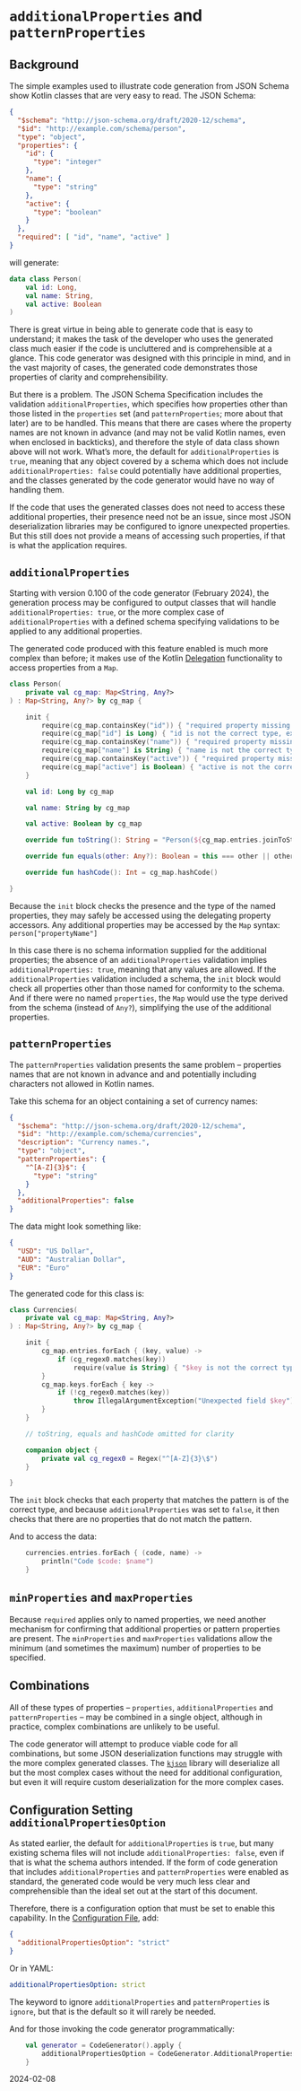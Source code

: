 # `additionalProperties` and `patternProperties`

## Background

The simple examples used to illustrate code generation from JSON Schema show Kotlin classes that are very easy to read.
The JSON Schema:
```json
{
  "$schema": "http://json-schema.org/draft/2020-12/schema",
  "$id": "http://example.com/schema/person",
  "type": "object",
  "properties": {
    "id": {
      "type": "integer"
    },
    "name": {
      "type": "string"
    },
    "active": {
      "type": "boolean"
    }
  },
  "required": [ "id", "name", "active" ]
}
```
will generate:
```kotlin
data class Person(
    val id: Long,
    val name: String,
    val active: Boolean
)
```

There is great virtue in being able to generate code that is easy to understand; it makes the task of the developer who
uses the generated class much easier if the code is uncluttered and is comprehensible at a glance.
This code generator was designed with this principle in mind, and in the vast majority of cases, the generated code
demonstrates those properties of clarity and comprehensibility.

But there is a problem.
The JSON Schema Specification includes the validation `additionalProperties`, which specifies how properties other than
those listed in the `properties` set (and `patternProperties`; more about that later) are to be handled.
This means that there are cases where the property names are not known in advance (and may not be valid Kotlin names,
even when enclosed in backticks), and therefore the style of data class shown above will not work.
What&rsquo;s more, the default for `additionalProperties` is `true`, meaning that any object covered by a schema which
does not include `additionalProperties: false` could potentially have additional properties, and the classes generated
by the code generator would have no way of handling them.

If the code that uses the generated classes does not need to access these additional properties, their presence need not
be an issue, since most JSON deserialization libraries may be configured to ignore unexpected properties.
But this still does not provide a means of accessing such properties, if that is what the application requires.

## `additionalProperties`

Starting with version 0.100 of the code generator (February 2024), the generation process may be configured to output
classes that will handle `additionalProperties: true`, or the more complex case of `additionalProperties` with a defined
schema specifying validations to be applied to any additional properties.

The generated code produced with this feature enabled is much more complex than before; it makes use of the Kotlin
[Delegation](https://kotlinlang.org/docs/delegation.html) functionality to access properties from a `Map`.
```kotlin
class Person(
    private val cg_map: Map<String, Any?>
) : Map<String, Any?> by cg_map {

    init {
        require(cg_map.containsKey("id")) { "required property missing - id" }
        require(cg_map["id"] is Long) { "id is not the correct type, expecting Long" }
        require(cg_map.containsKey("name")) { "required property missing - name" }
        require(cg_map["name"] is String) { "name is not the correct type, expecting String" }
        require(cg_map.containsKey("active")) { "required property missing - active" }
        require(cg_map["active"] is Boolean) { "active is not the correct type, expecting Boolean" }
    }

    val id: Long by cg_map

    val name: String by cg_map

    val active: Boolean by cg_map

    override fun toString(): String = "Person(${cg_map.entries.joinToString { "${it.key}=${it.value}" }})"

    override fun equals(other: Any?): Boolean = this === other || other is Person && cg_map == other.cg_map

    override fun hashCode(): Int = cg_map.hashCode()

}
```
Because the `init` block checks the presence and the type of the named properties, they may safely be accessed using the
delegating property accessors.
Any additional properties may be accessed by the `Map` syntax: `person["propertyName"]`

In this case there is no schema information supplied for the additional properties; the absence of an
`additionalProperties` validation implies `additionalProperties: true`, meaning that any values are allowed.
If the `additionalProperties` validation included a schema, the `init` block would check all properties other than those
named for conformity to the schema.
And if there were no named `properties`, the `Map` would use the type derived from the schema (instead of `Any?`),
simplifying the use of the additional properties.

## `patternProperties`

The `patternProperties` validation presents the same problem &ndash; properties names that are not known in advance and
and potentially including characters not allowed in Kotlin names.

Take this schema for an object containing a set of currency names:
```json
{
  "$schema": "http://json-schema.org/draft/2020-12/schema",
  "$id": "http://example.com/schema/currencies",
  "description": "Currency names.",
  "type": "object",
  "patternProperties": {
    "^[A-Z]{3}$": {
      "type": "string"
    }
  },
  "additionalProperties": false
}
```
The data might look something like:
```json
{
  "USD": "US Dollar",
  "AUD": "Australian Dollar",
  "EUR": "Euro"
}
```

The generated code for this class is:
```kotlin
class Currencies(
    private val cg_map: Map<String, Any?>
) : Map<String, Any?> by cg_map {

    init {
        cg_map.entries.forEach { (key, value) ->
            if (cg_regex0.matches(key))
                require(value is String) { "$key is not the correct type, expecting String" }
        }
        cg_map.keys.forEach { key ->
            if (!cg_regex0.matches(key))
                throw IllegalArgumentException("Unexpected field $key")
        }
    }

    // toString, equals and hashCode omitted for clarity

    companion object {
        private val cg_regex0 = Regex("^[A-Z]{3}\$")
    }

}
```

The `init` block checks that each property that matches the pattern is of the correct type, and because
`additionalProperties` was set to `false`, it then checks that there are no properties that do not match the pattern.

And to access the data:
```kotlin
    currencies.entries.forEach { (code, name) ->
        println("Code $code: $name")
    }
```

## `minProperties` and `maxProperties`

Because `required` applies only to named properties, we need another mechanism for confirming that additional properties
or pattern properties are present.
The `minProperties` and `maxProperties` validations allow the minimum (and sometimes the maximum) number of properties
to be specified.

## Combinations

All of these types of properties &ndash; `properties`, `additionalProperties` and `patternProperties` &ndash; may be
combined in a single object, although in practice, complex combinations are unlikely to be useful.

The code generator will attempt to produce viable code for all combinations, but some JSON deserialization functions may
struggle with the more complex generated classes.
The [`kjson`](https://github.com/pwall567/kjson) library will deserialize all but the most complex cases without the
need for additional configuration, but even it will require custom deserialization for the more complex cases.

## Configuration Setting `additionalPropertiesOption`

As stated earlier, the default for `additionalProperties` is `true`, but many existing schema files will not include
`additionalProperties: false`, even if that is what the schema authors intended.
If the form of code generation that includes `additionalProperties` and `patternProperties` were enabled as standard,
the generated code would be very much less clear and comprehensible than the ideal set out at the start of this
document.

Therefore, there is a configuration option that must be set to enable this capability.
In the [Configuration File](CONFIG.md), add:
```json
{
  "additionalPropertiesOption": "strict"
}
```
Or in YAML:
```yaml
additionalPropertiesOption: strict
```
The keyword to ignore `additionalProperties` and `patternProperties` is `ignore`, but that is the default so it will
rarely be needed.

And for those invoking the code generator programmatically:
```kotlin
    val generator = CodeGenerator().apply {
        additionalPropertiesOption = CodeGenerator.AdditionalPropertiesOption.STRICT // or IGNORE
    }
```

2024-02-08
